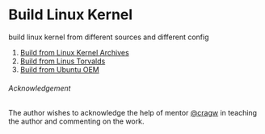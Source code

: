 # Build Linux Kernel
build linux kernel from different sources and different config
1. [Build from Linux Kernel Archives](https://github.com/chinyakao/build_linux_kernel/blob/main/1_from_linux_kernel_archives.md)
2. [Build from Linus Torvalds](https://github.com/chinyakao/build_linux_kernel/blob/main/2_from_linus_torvalds.md)
3. [Build from Ubuntu OEM](https://github.com/chinyakao/build_linux_kernel/blob/main/3_from_ubuntu_oem.md)

###### Acknowledgement
The author wishes to acknowledge the help of mentor [@cragw](https://github.com/CragW) in teaching the author and commenting on the work.
